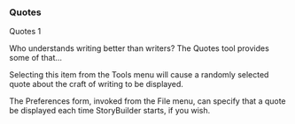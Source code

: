 ### Quotes ###

Quotes
1

Who understands writing better than writers? The Quotes tool provides some of that...

Selecting this item from the Tools menu will cause a randomly selected quote about the craft of writing to be displayed.

The Preferences form, invoked from the File menu, can specify that a quote be displayed each time StoryBuilder starts, if you wish.

